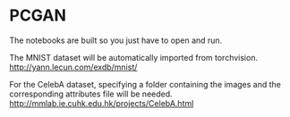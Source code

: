 # PCGAN

The notebooks are built so you just have to open and run.

The MNIST dataset will be automatically imported from torchvision.
http://yann.lecun.com/exdb/mnist/

For the CelebA dataset, specifying a folder containing the images and the corresponding attributes file will be needed.
http://mmlab.ie.cuhk.edu.hk/projects/CelebA.html
